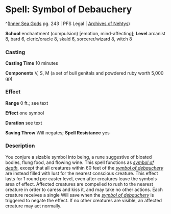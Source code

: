 # Spell: Symbol of Debauchery

^([Inner Sea Gods][ss-symbol-of-debauchery] pg. 243 | PFS Legal | [Archives of Nehtys][sn-symbol-of-debauchery])

**School** enchantment (compulsion) [emotion, mind-affecting]; **Level** arcanist 8, bard 6, cleric/oracle 8, skald 6, sorcerer/wizard 8, witch 8

### Casting

**Casting Time** 10 minutes  

**Components** V, S, M (a set of bull genitals and powdered ruby worth 5,000 gp)

### Effect

**Range** 0 ft.; see text  

**Effect** one symbol  

**Duration** see text  

**Saving Throw** Will negates; **Spell Resistance** yes

### Description

You conjure a sizable symbol into being, a rune suggestive of bloated bodies, flung food, and flowing wine. This spell functions as _[symbol of death]_, except that all creatures within 60 feet of the _[symbol of debauchery]_ are instead filled with lust for the nearest conscious creature. This effect lasts for 1 round per caster level, even after creatures leave the symbols area of effect. Affected creatures are compelled to rush to the nearest creature in order to caress and kiss it, and may take no other actions. Each creature receives a single Will save when the _[symbol of debauchery]_ is triggered to negate the effect. If no other creatures are visible, an affected creature may act normally.

[ss-symbol-of-debauchery]: http://paizo.com/products/btpy94wj
[sn-symbol-of-debauchery]: http://www.archivesofnethys.com/SpellDisplay.aspx?ItemName=Symbol%20of%20Debauchery
[symbol of debauchery]: http://www.archivesofnethys.com/SpellDisplay.aspx?ItemName=symbol%20of%20debauchery
[symbol of death]: http://www.archivesofnethys.com/SpellDisplay.aspx?ItemName=symbol%20of%20death